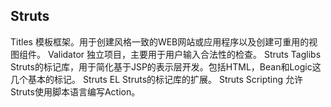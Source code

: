 ## Struts

Titles 模板框架。用于创建风格一致的WEB网站或应用程序以及创建可重用的视图组件。
Validator 独立项目，主要用于用户输入合法性的检查。
Struts Taglibs Struts的标记库，用于简化基于JSP的表示层开发。包括HTML，Bean和Logic这几个基本的标记。
Struts EL Struts的标记库的扩展。
Struts Scripting 允许Struts使用脚本语言编写Action。

